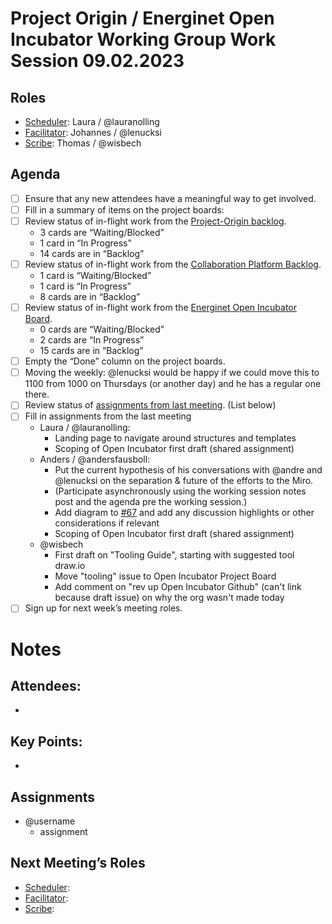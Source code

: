 # Project Origin / Energinet Open Incubator Working Group Work Session 09.02.2023

## Roles
- [Scheduler](Scheduler): Laura / @lauranolling 
- [Facilitator](Facilitator): Johannes / @lenucksi 
- [Scribe](Scribe): Thomas / @wisbech 

## Agenda
- [ ] Ensure that any new attendees have a meaningful way to get involved.
- [ ] Fill in a summary of items on the project boards:
- [ ] Review status of in-flight work from the [Project-Origin backlog](https://github.com/orgs/project-origin/projects/6/views/1).
  - 3 cards are “Waiting/Blocked”
  - 1 card in “In Progress” 
  - 14 cards are in “Backlog” 
- [ ] Review status of in-flight work from the [Collaboration Platform Backlog](https://github.com/orgs/project-origin/projects/2/views/1).
  - 1 card is “Waiting/Blocked” 
  - 1 card is “In Progress” 
  - 8 cards are in “Backlog” 
- [ ] Review status of in-flight work from the [Energinet Open Incubator Board](https://github.com/orgs/project-origin/projects/11/views/2).
  - 0 cards are “Waiting/Blocked”
  - 2 cards are “In Progress” 
  - 15 cards are in “Backlog"
- [ ] Empty the “Done” column on the project boards.
- [ ] Moving the weekly: @lenucksi would be happy if we could move this to 1100 from 1000 on Thursdays (or another day) and he has a regular one there.
- [ ] Review status of [assignments from last meeting](https://github.com/project-origin/origin-collaboration/blob/main/meeting-minutes/project-origin-working-session-02-02-2023.md). (List below)
- [ ] Fill in assignments from the last meeting
  - Laura / @lauranolling:
    - Landing page to navigate around structures and templates
    - Scoping of Open Incubator first draft (shared assignment)
  - Anders / @andersfausboll:
    - Put the current hypothesis of his conversations with @andre and @lenucksi on the separation & future of the efforts to the Miro.  
    - (Participate asynchronously using the working session notes post and the agenda pre the working session.)
    - Add diagram to [#67](https://github.com/project-origin/origin-collaboration/issues/67) and add any discussion highlights or other considerations if relevant 
    - Scoping of Open Incubator first draft (shared assignment)
  - @wisbech 
    - First draft on "Tooling Guide", starting with suggested tool draw.io  
    - Move "tooling" issue to Open Incubator Project Board
    - Add comment on "rev up Open Incubator Github" (can't link because draft issue) on why the org wasn't made today
- [ ] Sign up for next week’s meeting roles.

# Notes

## Attendees:
- 

## Key Points:
- 

## Assignments

- @username
    - assignment

## Next Meeting’s Roles

- [Scheduler](Scheduler):  
- [Facilitator](Facilitator): 
- [Scribe](Scribe): 

<!-- something tells me we need to fix the anchorlink style use here... -->
[project board Project-Origin]: https://github.com/orgs/project-origin/projects/6/views/2

[project board collaboration platform]: https://github.com/orgs/project-origin/projects/2/views/1
[project board Energinet Open Incubator]: https://github.com/orgs/project-origin/projects/11

[Scheduler]:https://github.com/project-origin/origin-collaboration/blob/main/meeting-docs/roles.md#scheduler
[Facilitator]:https://github.com/project-origin/origin-collaboration/blob/main/meeting-docs/roles.md#facilitator
[Scribe]:https://github.com/project-origin/origin-collaboration/blob/main/meeting-docs/roles.md#scribe
